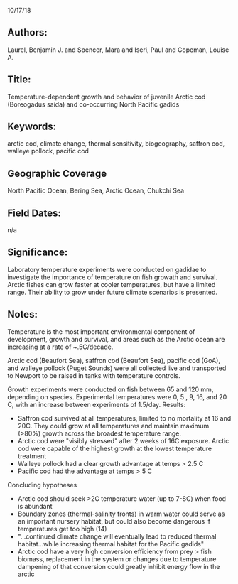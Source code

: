 10/17/18
## Authors:
Laurel, Benjamin J. and Spencer, Mara and Iseri, Paul and Copeman, Louise A.
## Title:
Temperature-dependent growth and behavior of juvenile Arctic cod (Boreogadus saida) and co-occurring North Pacific gadids
## Keywords:
arctic cod, climate change, thermal sensitivity, biogeography, saffron cod, walleye pollock, pacific cod
## Geographic Coverage
North Pacific Ocean, Bering Sea, Arctic Ocean, Chukchi Sea
## Field Dates:
n/a
## Significance:
Laboratory temperature experiments were conducted on gadidae to investigate the importance of temperature on fish growath and survival.  Arctic fishes can grow faster at cooler temperatures, but have a limited range.  Their ability to grow under future climate scenarios is presented.

## Notes:
Temperature is the most important environmental component of development, growth and survival, and areas such as the Arctic ocean are increasing at a rate of ~.5C/decade.

Arctic cod (Beaufort Sea), saffron cod (Beaufort Sea), pacific cod (GoA), and walleye pollock (Puget Sounds) were all collected live and transported to Newport to be raised in tanks with temperature controls.

Growth experiments were conducted on fish between 65 and 120 mm, depending on species.  Experimental temperatures were 0, 5 , 9, 16, and 20 C, with an increase between experiments of 1.5/day.  Results:
- Saffron cod survived at all temperatures, limited to no mortality at 16 and 20C.  They could grow at all temperatures and maintain maximum (>80%) growth across the broadest temperature range.
- Arctic cod were "visibly stressed" after 2 weeks of 16C exposure.  Arctic cod were capable of the highest growth at the lowest temperature treatment
- Walleye pollock had a clear growth advantage at temps > 2.5 C
- Pacific cod had the advantage at temps > 5 C

Concluding hypotheses
* Arctic cod should seek >2C temperature water (up to 7-8C) when food is abundant
* Boundary zones (thermal-salinity fronts) in warm water could serve as an important nursery habitat, but could also become dangerous if temperatures get too high (14)
* "...continued climate change will eventually lead to reduced thermal habitat...while increasing thermal habitat for the Pacific gadids"
* Arctic cod have a very high conversion efficiency from prey > fish biomass, replacement in the system or changes due to temperature dampening of that conversion could greatly inhibit energy flow in the arctic
